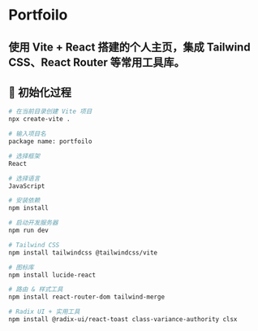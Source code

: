 # Portfoilo

## 使用 **Vite + React** 搭建的个人主页，集成 **Tailwind CSS**、**React Router** 等常用工具库。

## 🚀 初始化过程

```bash
# 在当前目录创建 Vite 项目
npx create-vite .

# 输入项目名
package name: portfoilo

# 选择框架
React

# 选择语言
JavaScript

# 安装依赖
npm install

# 启动开发服务器
npm run dev

# Tailwind CSS
npm install tailwindcss @tailwindcss/vite

# 图标库
npm install lucide-react

# 路由 & 样式工具
npm install react-router-dom tailwind-merge

# Radix UI + 实用工具
npm install @radix-ui/react-toast class-variance-authority clsx
```
